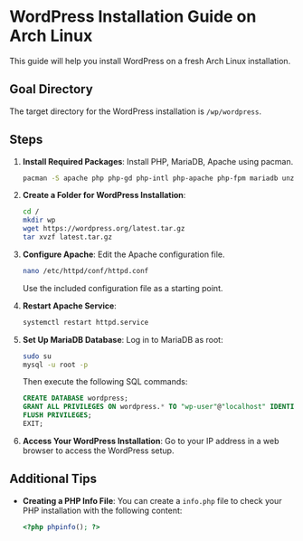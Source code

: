 
# WordPress Installation Guide on Arch Linux

This guide will help you install WordPress on a fresh Arch Linux installation.

## Goal Directory

The target directory for the WordPress installation is `/wp/wordpress`.

## Steps

1. **Install Required Packages**: Install PHP, MariaDB, Apache using pacman.
   ```bash
   pacman -S apache php php-gd php-intl php-apache php-fpm mariadb unzip tar wget
   ```

2. **Create a Folder for WordPress Installation**:
   ```bash
   cd /
   mkdir wp
   wget https://wordpress.org/latest.tar.gz
   tar xvzf latest.tar.gz
   ```

3. **Configure Apache**:
   Edit the Apache configuration file.
   ```bash
   nano /etc/httpd/conf/httpd.conf
   ```
   Use the included configuration file as a starting point.

4. **Restart Apache Service**:
   ```bash
   systemctl restart httpd.service
   ```

5. **Set Up MariaDB Database**:
   Log in to MariaDB as root:
   ```bash
   sudo su
   mysql -u root -p
   ```
   Then execute the following SQL commands:
   ```sql
   CREATE DATABASE wordpress;
   GRANT ALL PRIVILEGES ON wordpress.* TO "wp-user"@"localhost" IDENTIFIED BY "choose_db_password";
   FLUSH PRIVILEGES;
   EXIT;
   ```

6. **Access Your WordPress Installation**:
   Go to your IP address in a web browser to access the WordPress setup.

## Additional Tips

- **Creating a PHP Info File**: You can create a `info.php` file to check your PHP installation with the following content:
   ```php
   <?php phpinfo(); ?>
   ```
